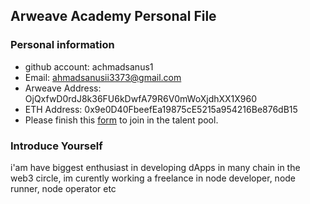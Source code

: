 ## Arweave Academy Personal File

### Personal information

- github account: achmadsanus1
- Email: ahmadsanusii3373@gmail.com
- Arweave Address: OjQxfwD0rdJ8k36FU6kDwfA79R6V0mWoXjdhXX1X960
- ETH Address: 0x9e0D40FbeefEa19875cE5215a954216Be876dB15
- Please finish this [form](https://docs.google.com/forms/d/e/1FAIpQLSfWA5fIIcBgmRppm3jNz5vmf9Mai_QMVil-2pO4r7YKn_Zhtw/viewform?usp=sf_link) to join in the talent pool.

### Introduce Yourself
 i'am have biggest enthusiast in developing dApps in many chain in the web3 circle, im curently working a freelance in node developer, node runner, node operator etc
